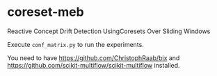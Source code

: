 # coreset-meb
Reactive Concept Drift Detection UsingCoresets Over Sliding Windows


Execute `conf_matrix.py` to run the experiments.

You need to have https://github.com/ChristophRaab/bix and https://github.com/scikit-multiflow/scikit-multiflow installed.